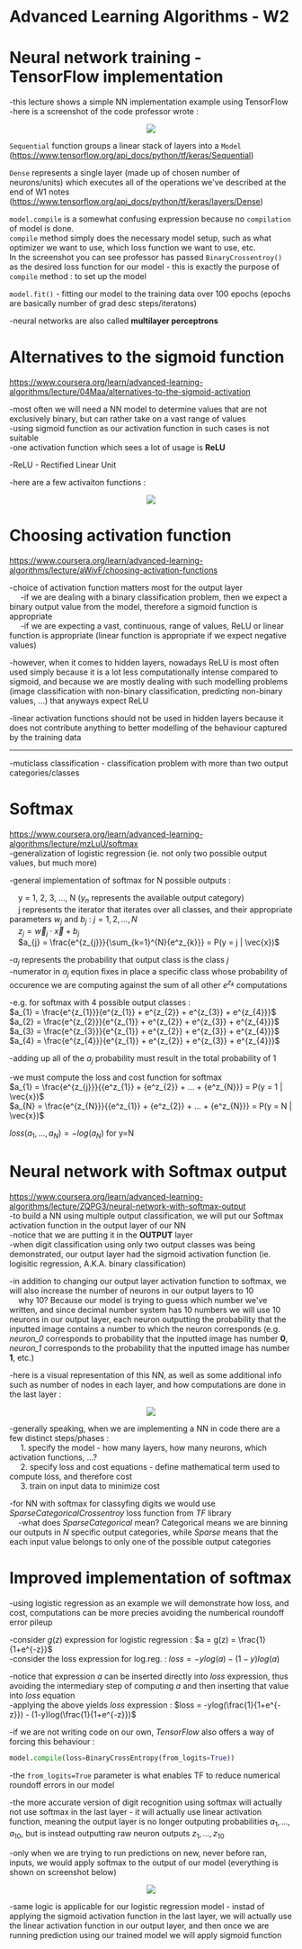 # Advanced Learning Algorithms - W2  
# Neural network training - TensorFlow implementation  
-this lecture shows a simple NN implementation example using TensorFlow  
-here is a screenshot of the code professor wrote :  
<p style="text-align: center">
    <img src="./screenshots/tensorflow_implementation.png"/>
</p>  
  
`Sequential` function groups a linear stack of layers into a `Model` (https://www.tensorflow.org/api_docs/python/tf/keras/Sequential)  
  
`Dense` represents a single layer (made up of chosen number of neurons/units) which executes all of the operations we've described at the end of W1 notes (https://www.tensorflow.org/api_docs/python/tf/keras/layers/Dense)  
  
`model.compile` is a somewhat confusing expression because no `compilation` of model is done.  
`compile` method simply does the necessary model setup, such as what optimizer we want to use, which loss function we want to use, etc.  
In the screenshot you can see professor has passed `BinaryCrossentroy()` as the desired loss function for our model - this is exactly the purpose of `compile` method : to set up the model  
  
`model.fit()` - fitting our model to the training data over 100 epochs (epochs are basically number of grad desc steps/iteratons)  
  
-neural networks are also called **multilayer perceptrons**  
  
# Alternatives to the sigmoid function  
https://www.coursera.org/learn/advanced-learning-algorithms/lecture/04Maa/alternatives-to-the-sigmoid-activation  
  
-most often we will need a NN model to determine values that are not exclusively binary, but can rather take on a vast range of values  
-using sigmoid function as our activation function in such cases is not suitable  
-one activation function which sees a lot of usage is **ReLU**  
  
-ReLU - Rectified Linear Unit  
  
-here are a few activaiton functions :  
<p style="text-align: center">
    <img src="./screenshots/alternatives_to_sigmoid_function.png"/>
</p>
  
# Choosing activation function  
https://www.coursera.org/learn/advanced-learning-algorithms/lecture/aWivF/choosing-activation-functions  

  
-choice of activation function matters most for the output layer  
&nbsp;&nbsp;&nbsp;&nbsp; -if we are dealing with a binary classification problem, then we expect a binary output value from the model, therefore a sigmoid function is appropriate  
&nbsp;&nbsp;&nbsp;&nbsp; -if we are expecting a vast, continuous, range of values, ReLU or linear function is appropriate (linear function is appropriate if we expect negative values)  
  
-however, when it comes to hidden layers, nowadays ReLU is most often used simply because it is a lot less computationally intense compared to sigmoid, and because we are mostly dealing with such modelling problems (image classification with non-binary classification, predicting non-binary values, ...) that anyways expect ReLU  
  
-linear activation functions should not be used in hidden layers because it does not contribute anything to better modelling of the behaviour captured by the training data  
  
- - - -  
  
-muticlass classification - classification problem with more than two output categories/classes  

# Softmax  
https://www.coursera.org/learn/advanced-learning-algorithms/lecture/mzLuU/softmax  
-generalization of logistic regression (ie. not only two possible output values, but much more)  
  
-general implementation of softmax for N possible outputs :  
  
&nbsp;&nbsp;&nbsp; y = 1, 2, 3, ..., N ($y_{n}$ represents the available output category)  
&nbsp;&nbsp;&nbsp; j represents the iterator that iterates over all classes, and their appropriate parameters $w_{j}$ and $b_{j}$ : $j = 1, 2, ..., N$  
&nbsp;&nbsp;&nbsp; $z_{j} = \vec{w}_{j} \cdot \vec{x} + b_{j}$  
&nbsp;&nbsp;&nbsp; $a_{j} = \frac{e^{z_{j}}}{\sum_{k=1}^{N}{e^z_{k}}} = P(y = j | \vec{x})$  
  
-$a_{j}$ represents the probability that output class is the class $j$  
-numerator in $a_{j}$ eqution fixes in place a specific class whose probability of occurence we are computing against the sum of all other $e^{z_{k}}$ computations  
  
-e.g. for softmax with 4 possible output classes :  
$a_{1} = \frac{e^{z_{1}}}{e^{z_{1}} + e^{z_{2}} + e^{z_{3}} + e^{z_{4}}}$  
$a_{2} = \frac{e^{z_{2}}}{e^{z_{1}} + e^{z_{2}} + e^{z_{3}} + e^{z_{4}}}$  
$a_{3} = \frac{e^{z_{3}}}{e^{z_{1}} + e^{z_{2}} + e^{z_{3}} + e^{z_{4}}}$  
$a_{4} = \frac{e^{z_{4}}}{e^{z_{1}} + e^{z_{2}} + e^{z_{3}} + e^{z_{4}}}$  
  
-adding up all of the $a_{j}$ probability must result in the total probability of 1  
  
-we must compute the loss and cost function for softmax  
$a_{1} = \frac{e^{z_{j}}}{{e^z_{1}} + {e^z_{2}} + ... + {e^z_{N}}} = P(y = 1 | \vec{x})$  
$a_{N} = \frac{e^{z_{N}}}{{e^z_{1}} + {e^z_{2}} + ... + {e^z_{N}}} = P(y = N | \vec{x})$  
  

$loss(a_{1}, ..., a_{N}) = -log(a_{N})$ for y=N  
  
# Neural network with Softmax output  
https://www.coursera.org/learn/advanced-learning-algorithms/lecture/ZQPG3/neural-network-with-softmax-output  
-to build a NN using multiple output classification, we will put our Softmax activation function in the output layer of our NN  
-notice that we are putting it in the **OUTPUT** layer  
-when digit classification using only two output classes was being demonstrated, our output layer had the sigmoid activation function (ie. logisitic regression, A.K.A. binary classification)  
  
-in addition to changing our output layer activation function to softmax, we will also increase the number of neurons in our output layers to 10  
&nbsp;&nbsp;&nbsp; why 10? Because our model is trying to guess which number we've written, and since decimal number system has 10 numbers we will use 10 neurons in our output layer, each neuron outputting the probability that the inputted image contains a number to which the neuron corresponds (e.g. *neuron_0* corresponds to probability that the inputted image has number **0**, *neuron_1* corresponds to the probability that the inputted image has number **1**, etc.)  
  
-here is a visual representation of this NN, as well as some additional info such as number of nodes in each layer, and how computations are done in the last layer :  
<p style="text-align: center">
    <img src="./screenshots/NN_with_softmax_output.png"/>
</p>  
  
-generally speaking, when we are implementing a NN in code there are a few distinct steps/phases :  
&nbsp;&nbsp;&nbsp;&nbsp; 1. specify the model - how many layers, how many neurons, which activation functions, ...?  
&nbsp;&nbsp;&nbsp;&nbsp; 2. specify loss and cost equations - define mathematical term used to compute loss, and therefore cost  
&nbsp;&nbsp;&nbsp;&nbsp; 3. train on input data to minimize cost  
  
-for NN with softmax for classyfing digits we would use *SparseCategoricalCrossentroy* loss function from *TF* library  
&nbsp;&nbsp;&nbsp; -what does *SparseCategorical* mean? Categorical means we are binning our outputs in *N* specific output categories, while *Sparse* means that the each input value belongs to only one of the possible output categories  
  
# Improved implementation of softmax  
-using logistic regression as an example we will demonstrate how loss, and cost, computations can be more precies avoiding the numberical roundoff error pileup  
  
-consider $g(z)$ expression for logistic regression : $a = g(z) = \frac{1}{1+e^{-z}}$  
-consider the loss expression for log.reg. : $loss = -ylog(a) - (1-y)log(a)$  
  
-notice that expression $a$ can be inserted directly into $loss$ expression, thus avoiding the intermediary step of computing $a$ and then inserting that value into $loss$ equation  
-applying the above yields $loss$ expression : $loss = -ylog(\frac{1}{1+e^{-z}}) - (1-y)log(\frac{1}{1+e^{-z}})$  
  
-if we are not writing code on our own, *TensorFlow* also offers a way of forcing this behaviour :  
```python
model.compile(loss=BinaryCrossEntropy(from_logits=True))
```  
-the `from_logits=True` parameter is what enables TF to reduce numerical roundoff errors in our model  
  
-the more accurate version of digit recognition using softmax will actually not use softmax in the last layer - it will actually use linear activation function, meaning the output layer is no longer outputing probabilities $a_{1}, ..., a_{10}$, but is instead outputting raw neuron outputs $z_{1}, ..., z_{10}$  
  
-only when we are trying to run predictions on new, never before ran, inputs, we would apply softmax to the output of our model (everything is shown on screenshot below)  
<p style="text-align: center">
    <img src="./screenshots/improved_implementation_of_softmax.png"/>
</p>  
  
-same logic is applicable for our logistic regression model - instad of applying the sigmoid activation function in the last layer, we will actually use the linear activation function in our output layer, and then once we are running prediction using our trained model we will apply sigmoid function  